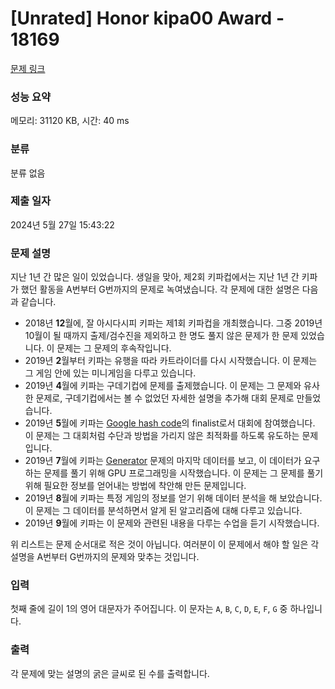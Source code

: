 # [Unrated] Honor kipa00 Award - 18169 

[문제 링크](https://www.acmicpc.net/problem/18169) 

### 성능 요약

메모리: 31120 KB, 시간: 40 ms

### 분류

분류 없음

### 제출 일자

2024년 5월 27일 15:43:22

### 문제 설명

<p>지난 1년 간 많은 일이 있었습니다. 생일을 맞아, 제2회 키파컵에서는 지난 1년 간 키파가 했던 활동을 A번부터 G번까지의 문제로 녹여냈습니다. 각 문제에 대한 설명은 다음과 같습니다.</p>

<ul>
	<li>2018년 <strong>12</strong>월에, 잘 아시다시피 키파는 제1회 키파컵을 개최했습니다. 그중 2019년 10월이 될 때까지 출제/검수진을 제외하고 한 명도 풀지 않은 문제가 한 문제 있었습니다. 이 문제는 그 문제의 후속작입니다.</li>
	<li>2019년 <strong>2</strong>월부터 키파는 유행을 따라 카트라이더를 다시 시작했습니다. 이 문제는 그 게임 안에 있는 미니게임을 다루고 있습니다.</li>
	<li>2019년 <strong>4</strong>월에 키파는 구데기컵에 문제를 출제했습니다. 이 문제는 그 문제와 유사한 문제로, 구데기컵에서는 볼 수 없었던 자세한 설명을 추가해 대회 문제로 만들었습니다.</li>
	<li>2019년 <strong>5</strong>월에 키파는 <a href="https://hashcode.withgoogle.com" target="_blank">Google hash code</a>의 finalist로서 대회에 참여했습니다. 이 문제는 그 대회처럼 수단과 방법을 가리지 않은 최적화를 하도록 유도하는 문제입니다.</li>
	<li>2019년 <strong>7</strong>월에 키파는 <a href="https://www.acmicpc.net/problem/8481" target="_blank">Generator</a> 문제의 마지막 데이터를 보고, 이 데이터가 요구하는 문제를 풀기 위해 GPU 프로그래밍을 시작했습니다. 이 문제는 그 문제를 풀기 위해 필요한 정보를 얻어내는 방법에 착안해 만든 문제입니다.</li>
	<li>2019년 <strong>8</strong>월에 키파는 특정 게임의 정보를 얻기 위해 데이터 분석을 해 보았습니다. 이 문제는 그 데이터를 분석하면서 알게 된 알고리즘에 대해 다루고 있습니다.</li>
	<li>2019년 <strong>9</strong>월에 키파는 이 문제와 관련된 내용을 다루는 수업을 듣기 시작했습니다.</li>
</ul>

<p>위 리스트는 문제 순서대로 적은 것이 아닙니다. 여러분이 이 문제에서 해야 할 일은 각 설명을 A번부터 G번까지의 문제와 맞추는 것입니다.</p>

### 입력 

 <p>첫째 줄에 길이 1의 영어 대문자가 주어집니다. 이 문자는 <code>A</code>, <code>B</code>, <code>C</code>, <code>D</code>, <code>E</code>, <code>F</code>, <code>G</code> 중 하나입니다.</p>

### 출력 

 <p>각 문제에 맞는 설명의 굵은 글씨로 된 수를 출력합니다.</p>

